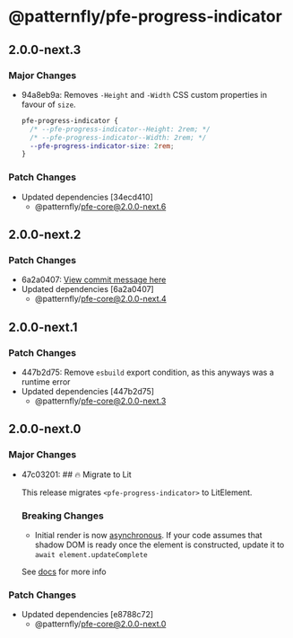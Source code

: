 # @patternfly/pfe-progress-indicator

## 2.0.0-next.3

### Major Changes

- 94a8eb9a: Removes `-Height` and `-Width` CSS custom properties in favour of `size`.

  ```css
  pfe-progress-indicator {
    /* --pfe-progress-indicator--Height: 2rem; */
    /* --pfe-progress-indicator--Width: 2rem; */
    --pfe-progress-indicator-size: 2rem;
  }
  ```

### Patch Changes

- Updated dependencies [34ecd410]
  - @patternfly/pfe-core@2.0.0-next.6

## 2.0.0-next.2

### Patch Changes

- 6a2a0407: [View commit message here](https://gist.github.com/heyMP/200fc0b840690541475923facba393ab)
- Updated dependencies [6a2a0407]
  - @patternfly/pfe-core@2.0.0-next.4

## 2.0.0-next.1

### Patch Changes

- 447b2d75: Remove `esbuild` export condition, as this anyways was a runtime error
- Updated dependencies [447b2d75]
  - @patternfly/pfe-core@2.0.0-next.3

## 2.0.0-next.0

### Major Changes

- 47c03201: ## 🔥 Migrate to Lit

  This release migrates `<pfe-progress-indicator>` to LitElement.

  ### Breaking Changes

  - Initial render is now [asynchronous](https://lit.dev/docs/components/lifecycle/#reactive-update-cycle).
    If your code assumes that shadow DOM is ready once the element is constructed, update it to `await element.updateComplete`

  See [docs](https://patternflyelements.org/components/progress-indicator/) for more info

### Patch Changes

- Updated dependencies [e8788c72]
  - @patternfly/pfe-core@2.0.0-next.0
